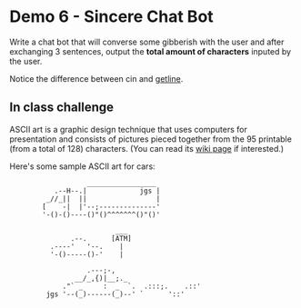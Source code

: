 # Demo 6 - Sincere Chat Bot

Write a chat bot that will converse some gibberish with the user and after exchanging 3 sentences, output the **total amount of characters** inputed by the user. 

Notice the difference between cin and [getline](http://www.cplusplus.com/reference/string/string/getline/).

## In class challenge

ASCII art is a graphic design technique that uses computers for presentation and consists of pictures pieced together from the 95 printable (from a total of 128) characters. (You can read its [wiki page](https://en.wikipedia.org/wiki/ASCII_art) if interested.)

Here's some sample ASCII art for cars:
```
                   _________________
           .--H--.|             jgs |
         _//_||  ||                 |
        [    -|  |'--;--------------'
        '-()-()----()"()^^^^^^^()"()'
```
```
                          ___
               .--.      [ATM]
          .----'   '--.    |
          '-()-----()-'    |
```
```
                   .---;-,
                __/_,{)|__;._                 
             ."` _     :  _  `.  .:::;.    .::'
         jgs '--(_)------(_)--' `      '::'
```
